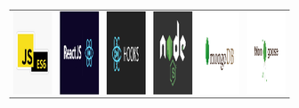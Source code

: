 
<table>
  <tr>
    <td><img src="readmeImages/JSES6.jpg" width=350 height=150></td>
    <td><img src="readmeImages/ReactJS.png" width=350 height=150></td>
    <td><img src="readmeImages/ReactHooks.png" width=350 height=150></td>
    <td><img src="readmeImages/Node.png" width=350 height=150></td>
    <td><img src="readmeImages/MongoDB.png" width=350 height=150></td>
    <td><img src="readmeImages/Mongoose.png" width=350 height=150></td>
  </tr>
 </table>



